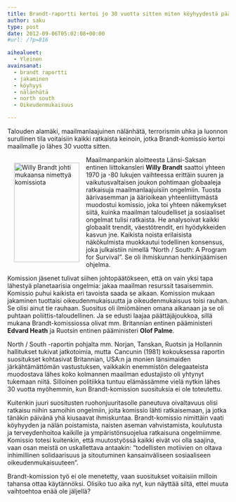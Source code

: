 ```yaml
---
title: Brandt-raportti kertoi jo 30 vuotta sitten miten köyhyydestä päästään tasa-arvoon
author: saku
type: post
date: 2012-09-06T05:02:08+00:00
#url: /?p=816

aihealueet:
  - Yleinen
avainsanat:
  - brandt raportti
  - jakaminen
  - köyhyys
  - nälänhätä
  - north south
  - Oikeudenmukaisuus

---
```

Talouden alamäki, maailmanlaajuinen nälänhätä, terrorismin uhka ja luonnon surullinen tila voitaisiin kaikki ratkaista keinoin, jotka Brandt-komissio kertoi maailmalle jo lähes 30 vuotta sitten.

<img style="float: left; margin: 15px;" src="https://lh3.googleusercontent.com/djp7Vhf9OUhKL1C_5ulJlz92tPFtboC4_49zI5Hgvcdq6Dp3MB7OXmd-eQToASr3Sm6PO5YxyziPHx9ohYUTYEO-VffJ1giRZ73cetBfBUoHmcvc2Eo1yWCgDXdW2OFxV4EWHMU_7PPOvNR_CcSqarVT5jVJwFpxxDxQXIzRc6oEalwkVOXu3XoKHnanL_ovTwHGrQTON_ciqv_xiEjbZ78uHox6HkAIlN5ne0t7gjA5ZLH_evACxT7tpyBdFtYv25FHHlAlMtgi0TBS6kJNBdeNWSVJbFtzTSCVK_23QFqoIz8NsdY54_K97g_c-QYCmDYsL7fVmJLUZ6xrH4Zro_CPlbPPUMzHxE1LTB8DrK3vGootnunR1LS1STpyf7dLeuLYshNcFlSOVzT_CZ3aqTVjRRQ-H-e6r1mDAwd63ahPdmpItXLvJVuxeyHutvtvtSbXPFe0jfkwcIpPmU2wCOMoFzJ9dGB2nPUJq5B7WjfFq8Uc2CCZTRbEG7kSdocf9dj0YetKo5a7VpQH9WDECZ-DuG8QkdVx8lEmyrYc6Ltp8N2lqMIwFAqQk5-PHuQrSRkRdTS9KXCi-3ZEZ9nHiZDUYWtHwMyLrqMBhtI=w149-h226-no" alt="Willy Brandt johti mukaansa nimettyä komissiota" width="149" height="226" />

Maailmanpankin aloitteesta Länsi-Saksan entinen liittokansleri **Willy Brandt** saattoi yhteen 1970 ja -80 lukujen vaihteessa erittäin suuren ja vaikutusvaltaisen joukon pohtimaan globaaleja ratkaisuja maailmanlaajuisiin ongelmiin. Tuosta äärivasemman ja äärioikean yhteenliittymästä muodostui komissio, joka toi yhteen näkemykset siitä, kuinka maailman taloudelliset ja sosiaaliset ongelmat tulisi ratkaista. He analysoivat kaikki globaalit trendit, väestötrendit, eri hyödykkeiden kasvun jne. Kaikista noista erilaisista näkökulmista muokkautui todellinen konsensus, joka julkaistiin nimellä “North / South: A Program for Survival”. Se oli ihmiskunnan henkiinjäämisen ohjelma.

Komission jäsenet tulivat siihen johtopäätökseen, että on vain yksi tapa lähestyä planetaarisia ongelmia: jakaa maailman resurssit tasaisemmin. Komissio puhui kaikista eri tavoista saada se aikaan. Komission mukaan jakaminen tuottaisi oikeudenmukaisuutta ja oikeudenmukaisuus toisi rauhan. Se olisi ainut tie rauhaan. Suositus oli ilmiömäinen omana aikanaan ja se oli puhtaan poliittis-taloudellinen. Ja se edusti laajaa päättäjäjoukkoa, sillä mukana Brandt-komissiossa olivat mm. Britannian entinen pääministeri **Edvard Heath** ja Ruotsin entinen pääministeri **Olof Palme**.

North / South -raportin pohjalta mm. Norjan, Tanskan, Ruotsin ja Hollannin hallitukset tukivat jatkotoimia, mutta  Cancunin (1981) kokouksessa raportin suositukset kohtasivat Britannian, USA:n ja monien länsimaiden järkähtämättömän vastustuksen, vaikkakin enemmistön delegaateista muodostava lähes koko kolmannen maailman edustajisto oli yhtynyt tukemaan niitä. Silloinen politiikka tuntuu elämässämme vielä nytkin lähes 30 vuotta myöhemmin, kun Brandt-komission suosituksia ei ole toteutettu.

Kuitenkin juuri suositusten ruohonjuuritasolle paneutuva oivaltavuus olisi ratkaisu niihin samoihin ongelmiin, joita komissio lähti ratkaisemaan, ja jotka tänäkin päivänä yhä kiusaavat ihmiskuntaa. Brandt-komissio nimittäin vaati köyhyyden ja nälän poistamista, naisten aseman vahvistamista, koulutusta ja terveydenhoitoa kaikille ja ympäristönsuojelua ratkaisuna ongelmiimme. Komissio totesi kuitenkin, että muutostyössä kaikki eivät voi olla saajina, vaan osan meistä on uskallettava antaakin: “todellisten motiivien on oltava inhimillinen solidaarisuus ja sitoutuminen kansainväliseen sosiaaliseen oikeudenmukaisuuteen”.

Brandt-komission työ ei ole menetetty, vaan suositukset voitaisiin milloin tahansa ottaa käytännöksi. Olisiko tuo aika nyt, kun näyttää siltä, ettei muuta vaihtoehtoa enää ole jäljellä?

&nbsp;

&nbsp;
